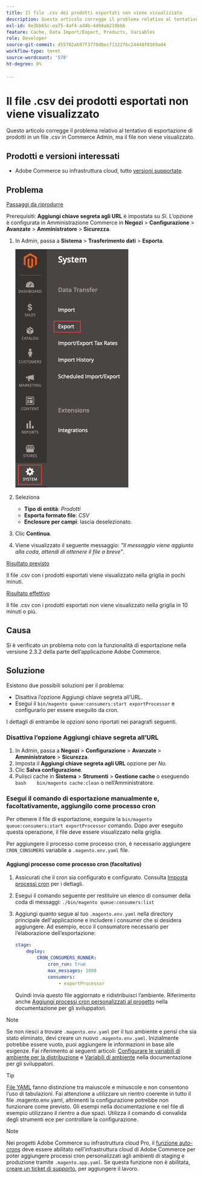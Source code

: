 ```yaml
---
title: Il file .csv dei prodotti esportati non viene visualizzato
description: Questo articolo corregge il problema relativo al tentativo di esportazione di prodotti in un file .csv in Commerce Admin, ma il file non viene visualizzato.
exl-id: 8e3bb65c-ea75-4af4-ad4b-4d94ab219bbb
feature: Cache, Data Import/Export, Products, Variables
role: Developer
source-git-commit: d55702ab97f3770d0ec71322f6c24448f0169ad4
workflow-type: tm+mt
source-wordcount: '578'
ht-degree: 0%

---
```


# Il file .csv dei prodotti esportati non viene visualizzato

Questo articolo corregge il problema relativo al tentativo di esportazione di prodotti in un file .csv in Commerce Admin, ma il file non viene visualizzato.

## Prodotti e versioni interessati

* Adobe Commerce su infrastruttura cloud, tutto [versioni supportate](https://magento.com/sites/default/files/magento-software-lifecycle-policy.pdf).

## Problema

<u>Passaggi da riprodurre</u>

Prerequisiti: **Aggiungi chiave segreta agli URL** è impostata su *Sì*. L’opzione è configurata in Amministrazione Commerce in **Negozi** > **Configurazione** > **Avanzate** > **Amministratore** > **Sicurezza**.

1. In Admin, passa a **Sistema** > **Trasferimento dati** > **Esporta**.

   ![magento_export_products_2.3.4.png](assets/magento_export_products_2.3.4.png)

1. Seleziona
   * **Tipo di entità**: *Prodotti*
   * **Esporta formato file**: *CSV*
   * **Enclosure per campi**: lascia deselezionato.
1. Clic **Continua**.
1. Viene visualizzato il seguente messaggio: *&quot;Il messaggio viene aggiunto alla coda, attendi di ottenere il file a breve&quot;*.

<u>Risultato previsto</u>

Il file .csv con i prodotti esportati viene visualizzato nella griglia in pochi minuti.

<u>Risultato effettivo</u>

Il file .csv con i prodotti esportati non viene visualizzato nella griglia in 10 minuti o più.

## Causa

Si è verificato un problema noto con la funzionalità di esportazione nella versione 2.3.2 della parte dell’applicazione Adobe Commerce.

## Soluzione

Esistono due possibili soluzioni per il problema:

* Disattiva l’opzione Aggiungi chiave segreta all’URL.
* Esegui il `bin/magento queue:consumers:start exportProcessor` e configurarlo per essere eseguito da cron.

I dettagli di entrambe le opzioni sono riportati nei paragrafi seguenti.

### Disattiva l’opzione Aggiungi chiave segreta all’URL

1. In Admin, passa a **Negozi** > **Configurazione** > **Avanzate** > **Amministratore** > **Sicurezza**.
1. Imposta il **Aggiungi chiave segreta agli URL** opzione per *No.*
1. Clic **Salva configurazione**.
1. Pulisci cache in **Sistema** > **Strumenti** > **Gestione cache** o eseguendo    ```bash    bin/magento cache:clean``` o nell’Amministratore.

### Esegui il comando di esportazione manualmente e, facoltativamente, aggiungilo come processo cron

Per ottenere il file di esportazione, eseguire la `bin/magento queue:consumers:start exportProcessor` comando. Dopo aver eseguito questa operazione, il file deve essere visualizzato nella griglia.


Per aggiungere il processo come processo cron, è necessario aggiungere `CRON_CONSUMERS` variabile a `.magento.env.yaml` file.

#### Aggiungi processo come processo cron (facoltativo)

1. Assicurati che il cron sia configurato e configurato. Consulta [Imposta processi cron](/docs/commerce-cloud-service/user-guide/configure/app/properties/crons-property.html) per i dettagli.
1. Esegui il comando seguente per restituire un elenco di consumer della coda di messaggi:     `./bin/magento queue:consumers:list`
1. Aggiungi quanto segue al tuo `.magento.env.yaml` nella directory principale dell&#39;applicazione e includere i consumer che si desidera aggiungere. Ad esempio, ecco il consumatore necessario per l’elaborazione dell’esportazione:

   ```yaml
   stage:
       deploy:
           CRON_CONSUMERS_RUNNER:
               cron_run: true
               max_messages: 1000
               consumers:
                   - exportProcessor
   ```

   Quindi invia questo file aggiornato e ridistribuisci l’ambiente. Riferimento anche [Aggiungi processi cron personalizzati al progetto](/docs/commerce-cloud-service/user-guide/configure/app/properties/crons-property.html#add-custom-cron-jobs-to-your-project) nella documentazione per gli sviluppatori.

>[!NOTE]
>
>Se non riesci a trovare `.magento.env.yaml` per il tuo ambiente e pensi che sia stato eliminato, devi creare un nuovo `.magento.env.yaml`. Inizialmente potrebbe essere vuoto, puoi aggiungere le informazioni in base alle esigenze. Fai riferimento ai seguenti articoli: [Configurare le variabili di ambiente per la distribuzione](/docs/commerce-cloud-service/user-guide/configure/env/configure-env-yaml.html) e [Variabili di ambiente](/docs/commerce-cloud-service/user-guide/configure/env/stage/variables-intro.html) nella documentazione per gli sviluppatori.

>[!TIP]
>
>[File YAML](https://experienceleague.adobe.com/docs/commerce-cloud-service/user-guide/configure/env/configure-env-yaml.html) fanno distinzione tra maiuscole e minuscole e non consentono l’uso di tabulazioni. Fai attenzione a utilizzare un rientro coerente in tutto il file .magento.env.yaml, altrimenti la configurazione potrebbe non funzionare come previsto. Gli esempi nella documentazione e nel file di esempio utilizzano il rientro a due spazi. Utilizza il comando di convalida degli strumenti ece per controllare la configurazione.

>[!NOTE]
>
>Nei progetti Adobe Commerce su infrastruttura cloud Pro, il [funzione auto-crons](/docs/commerce-cloud-service/user-guide/configure/app/properties/crons-property.html?lang=en#crontab) deve essere abilitato nell’infrastruttura cloud di Adobe Commerce per poter aggiungere processi cron personalizzati agli ambienti di staging e produzione tramite `.magento.app.yaml`. Se questa funzione non è abilitata, [creare un ticket di supporto](/help/help-center-guide/help-center/magento-help-center-user-guide.md#submit-ticket), per aggiungere il lavoro.
